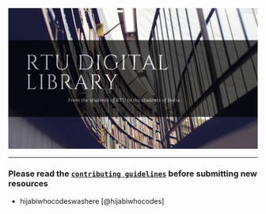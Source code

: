<img src="./RTU DIGITAL LIBRARY.jpg" />

***

### **Please read the [`contributing guidelines`](./contributing.md) before submitting new resources**

* hijabiwhocodeswashere [@hijabiwhocodes]
